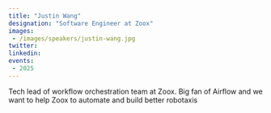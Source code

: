 ```yaml
---
title: "Justin Wang"
designation: "Software Engineer at Zoox"
images:
 - /images/speakers/justin-wang.jpg
twitter: 
linkedin: 
events:
 - 2025
---
```


Tech lead of workflow orchestration team at Zoox. Big fan of Airflow and we want to help Zoox to automate and build better robotaxis